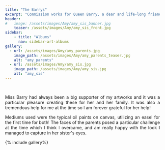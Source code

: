 ```yaml
---
title: "The Barrys"
excerpt: "Commission works for Queen Barry, a dear and life-long friend from Groningen; (2019)"
header:
#   image: /assets/images/Amy/amy_sis_banner.jpg
    teaser: /assets/images/Amy/amy_sis_front.jpg
sidebar:
    - title: "Albums"
      nav: sidebar-art-albums
gallery:
  - url: /assets/images/Amy/amy_parents.jpg
    image_path: /assets/images/Amy/amy_parents_teaser.jpg
    alt: "amy_parents"
  - url: /assets/images/Amy/amy_sis.jpg
    image_path: /assets/images/Amy/amy_sis.jpg
    alt: "amy_sis"
---
```


<br>

<p align = "justify">Miss Barry had always been a big supporter of my artworks and it was a particular pleasure creating these for her and her family. It was also a tremendous help for me at the time so I am forever grateful for her help!</p>

<p align = "justify">Mediums used were the typical oil paints on canvas, utilizing an easel for the first time for both! The faces of the parents posed a particular challenge at the time which I think I overcame, and am really happy with the look I managed to capture in her sister's eyes.</p>

{% include gallery%}
